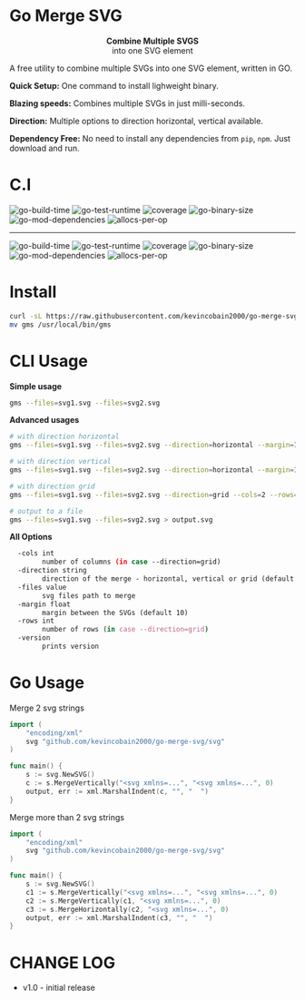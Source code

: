 # Go Merge SVG

<p align="center">
<b>Combine Multiple SVGS</b> <br> into one SVG element
</p>

A free utility to combine multiple SVGs into one SVG element, written in GO.


**Quick Setup:** One command to install lighweight binary.

**Blazing speeds:** Combines multiple SVGs in just milli-seconds.

**Direction:** Multiple options to direction horizontal, vertical available.

**Dependency Free:** No need to install any dependencies from `pip`, `npm`. Just download and run.

# C.I

![go-build-time](https://coveritup.app/badge?org=kevincobain2000&repo=go-merge-svg&type=go-build-time&branch=master)
![go-test-runtime](https://coveritup.app/badge?org=kevincobain2000&repo=go-merge-svg&type=go-test-runtime&branch=master)
![coverage](https://coveritup.app/badge?org=kevincobain2000&repo=go-merge-svg&type=coverage&branch=master)
![go-binary-size](https://coveritup.app/badge?org=kevincobain2000&repo=go-merge-svg&type=go-binary-size&branch=master)
![go-mod-dependencies](https://coveritup.app/badge?org=kevincobain2000&repo=go-merge-svg&type=go-mod-dependencies&branch=master)
![allocs-per-op](https://coveritup.app/badge?org=kevincobain2000&repo=go-merge-svg&type=allocs-per-op&branch=master)

---

![go-build-time](https://coveritup.app/chart?org=kevincobain2000&repo=go-merge-svg&type=go-build-time&output=svg&width=160&height=160&branch=master&line=fill)
![go-test-runtime](https://coveritup.app/chart?org=kevincobain2000&repo=go-merge-svg&type=go-test-runtime&output=svg&width=160&height=160&branch=master&line=fill)
![coverage](https://coveritup.app/chart?org=kevincobain2000&repo=go-merge-svg&type=coverage&output=svg&width=160&height=160&branch=master&line=fill)
![go-binary-size](https://coveritup.app/chart?org=kevincobain2000&repo=go-merge-svg&type=go-binary-size&output=svg&width=160&height=160&branch=master&line=fill)
![go-mod-dependencies](https://coveritup.app/chart?org=kevincobain2000&repo=go-merge-svg&type=go-mod-dependencies&output=svg&width=160&height=160&branch=master&line=fill)
![allocs-per-op](https://coveritup.app/chart?org=kevincobain2000&repo=go-merge-svg&type=allocs-per-op&output=svg&width=160&height=160&branch=master&line=fill)


# Install

```sh
curl -sL https://raw.githubusercontent.com/kevincobain2000/go-merge-svg/master/install.sh | sh
mv gms /usr/local/bin/gms
```


# CLI Usage

**Simple usage**

```sh
gms --files=svg1.svg --files=svg2.svg
```

**Advanced usages**


```sh
# with direction horizontal
gms --files=svg1.svg --files=svg2.svg --direction=horizontal --margin=10

# with direction vertical
gms --files=svg1.svg --files=svg2.svg --direction=horizontal --margin=10

# with direction grid
gms --files=svg1.svg --files=svg2.svg --direction=grid --cols=2 --rows=2 --margin=10

# output to a file
gms --files=svg1.svg --files=svg2.svg > output.svg
```

**All Options**

```sh
  -cols int
    	number of columns (in case --direction=grid)
  -direction string
    	direction of the merge - horizontal, vertical or grid (default "vertical")
  -files value
    	svg files path to merge
  -margin float
    	margin between the SVGs (default 10)
  -rows int
    	number of rows (in case --direction=grid)
  -version
    	prints version
```

# Go Usage

Merge 2 svg strings

```go
import (
    "encoding/xml"
	svg "github.com/kevincobain2000/go-merge-svg/svg"
)

func main() {
    s := svg.NewSVG()
    c := s.MergeVertically("<svg xmlns=...", "<svg xmlns=...", 0)
    output, err := xml.MarshalIndent(c, "", "  ")
}
```

Merge more than 2 svg strings

```go
import (
    "encoding/xml"
	svg "github.com/kevincobain2000/go-merge-svg/svg"
)

func main() {
    s := svg.NewSVG()
    c1 := s.MergeVertically("<svg xmlns=...", "<svg xmlns=...", 0)
    c2 := s.MergeVertically(c1, "<svg xmlns=...", 0)
    c3 := s.MergeHorizontally(c2, "<svg xmlns=...", 0)
    output, err := xml.MarshalIndent(c3, "", "  ")
}
```

# CHANGE LOG

- v1.0 - initial release